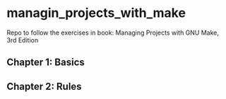 # managin_projects_with_make
Repo to follow the exercises in book: Managing Projects with GNU Make, 3rd Edition

## Chapter 1: Basics
## Chapter 2: Rules
